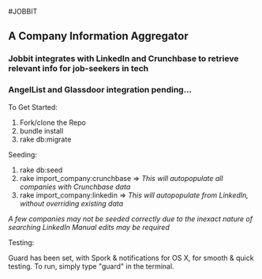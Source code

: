 #JOBBIT

## A Company Information Aggregator
### Jobbit integrates with LinkedIn and Crunchbase to retrieve relevant info for job-seekers in tech
### AngelList and Glassdoor integration pending...

To Get Started:

1. Fork/clone the Repo
2. bundle install
3. rake db:migrate

Seeding:

1. rake db:seed
2. rake import_company:crunchbase   => *This will autopopulate all companies with Crunchbase data*
3. rake import_company:linkedin   => *This will autopopulate from LinkedIn, without overriding existing data*

*A few companies may not be seeded correctly due to the inexact nature of searching LinkedIn*
*Manual edits may be required*

Testing:

Guard has been set, with Spork & notifications for OS X, for smooth & quick testing.  To run, simply type "guard" in the terminal.